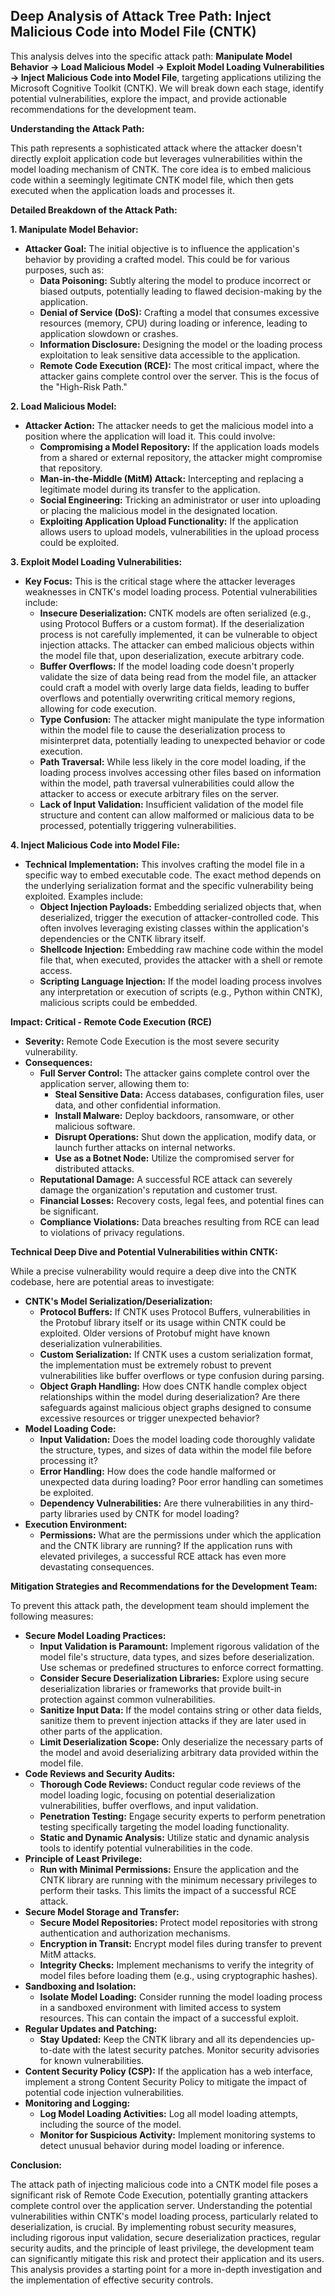 ## Deep Analysis of Attack Tree Path: Inject Malicious Code into Model File (CNTK)

This analysis delves into the specific attack path: **Manipulate Model Behavior -> Load Malicious Model -> Exploit Model Loading Vulnerabilities -> Inject Malicious Code into Model File**, targeting applications utilizing the Microsoft Cognitive Toolkit (CNTK). We will break down each stage, identify potential vulnerabilities, explore the impact, and provide actionable recommendations for the development team.

**Understanding the Attack Path:**

This path represents a sophisticated attack where the attacker doesn't directly exploit application code but leverages vulnerabilities within the model loading mechanism of CNTK. The core idea is to embed malicious code within a seemingly legitimate CNTK model file, which then gets executed when the application loads and processes it.

**Detailed Breakdown of the Attack Path:**

**1. Manipulate Model Behavior:**

* **Attacker Goal:** The initial objective is to influence the application's behavior by providing a crafted model. This could be for various purposes, such as:
    * **Data Poisoning:**  Subtly altering the model to produce incorrect or biased outputs, potentially leading to flawed decision-making by the application.
    * **Denial of Service (DoS):** Crafting a model that consumes excessive resources (memory, CPU) during loading or inference, leading to application slowdown or crashes.
    * **Information Disclosure:**  Designing the model or the loading process exploitation to leak sensitive data accessible to the application.
    * **Remote Code Execution (RCE):** The most critical impact, where the attacker gains complete control over the server. This is the focus of the "High-Risk Path."

**2. Load Malicious Model:**

* **Attacker Action:** The attacker needs to get the malicious model into a position where the application will load it. This could involve:
    * **Compromising a Model Repository:** If the application loads models from a shared or external repository, the attacker might compromise that repository.
    * **Man-in-the-Middle (MitM) Attack:** Intercepting and replacing a legitimate model during its transfer to the application.
    * **Social Engineering:** Tricking an administrator or user into uploading or placing the malicious model in the designated location.
    * **Exploiting Application Upload Functionality:** If the application allows users to upload models, vulnerabilities in the upload process could be exploited.

**3. Exploit Model Loading Vulnerabilities:**

* **Key Focus:** This is the critical stage where the attacker leverages weaknesses in CNTK's model loading process. Potential vulnerabilities include:
    * **Insecure Deserialization:** CNTK models are often serialized (e.g., using Protocol Buffers or a custom format). If the deserialization process is not carefully implemented, it can be vulnerable to object injection attacks. The attacker can embed malicious objects within the model file that, upon deserialization, execute arbitrary code.
    * **Buffer Overflows:** If the model loading code doesn't properly validate the size of data being read from the model file, an attacker could craft a model with overly large data fields, leading to buffer overflows and potentially overwriting critical memory regions, allowing for code execution.
    * **Type Confusion:**  The attacker might manipulate the type information within the model file to cause the deserialization process to misinterpret data, potentially leading to unexpected behavior or code execution.
    * **Path Traversal:** While less likely in the core model loading, if the loading process involves accessing other files based on information within the model, path traversal vulnerabilities could allow the attacker to access or execute arbitrary files on the server.
    * **Lack of Input Validation:** Insufficient validation of the model file structure and content can allow malformed or malicious data to be processed, potentially triggering vulnerabilities.

**4. Inject Malicious Code into Model File:**

* **Technical Implementation:** This involves crafting the model file in a specific way to embed executable code. The exact method depends on the underlying serialization format and the specific vulnerability being exploited. Examples include:
    * **Object Injection Payloads:**  Embedding serialized objects that, when deserialized, trigger the execution of attacker-controlled code. This often involves leveraging existing classes within the application's dependencies or the CNTK library itself.
    * **Shellcode Injection:**  Embedding raw machine code within the model file that, when executed, provides the attacker with a shell or remote access.
    * **Scripting Language Injection:** If the model loading process involves any interpretation or execution of scripts (e.g., Python within CNTK), malicious scripts could be embedded.

**Impact: Critical - Remote Code Execution (RCE)**

* **Severity:** Remote Code Execution is the most severe security vulnerability.
* **Consequences:**
    * **Full Server Control:** The attacker gains complete control over the application server, allowing them to:
        * **Steal Sensitive Data:** Access databases, configuration files, user data, and other confidential information.
        * **Install Malware:** Deploy backdoors, ransomware, or other malicious software.
        * **Disrupt Operations:** Shut down the application, modify data, or launch further attacks on internal networks.
        * **Use as a Botnet Node:** Utilize the compromised server for distributed attacks.
    * **Reputational Damage:** A successful RCE attack can severely damage the organization's reputation and customer trust.
    * **Financial Losses:**  Recovery costs, legal fees, and potential fines can be significant.
    * **Compliance Violations:**  Data breaches resulting from RCE can lead to violations of privacy regulations.

**Technical Deep Dive and Potential Vulnerabilities within CNTK:**

While a precise vulnerability would require a deep dive into the CNTK codebase, here are potential areas to investigate:

* **CNTK's Model Serialization/Deserialization:**
    * **Protocol Buffers:** If CNTK uses Protocol Buffers, vulnerabilities in the Protobuf library itself or its usage within CNTK could be exploited. Older versions of Protobuf might have known deserialization vulnerabilities.
    * **Custom Serialization:** If CNTK uses a custom serialization format, the implementation must be extremely robust to prevent vulnerabilities like buffer overflows or type confusion during parsing.
    * **Object Graph Handling:** How does CNTK handle complex object relationships within the model during deserialization? Are there safeguards against malicious object graphs designed to consume excessive resources or trigger unexpected behavior?
* **Model Loading Code:**
    * **Input Validation:** Does the model loading code thoroughly validate the structure, types, and sizes of data within the model file before processing it?
    * **Error Handling:** How does the code handle malformed or unexpected data during loading? Poor error handling can sometimes be exploited.
    * **Dependency Vulnerabilities:**  Are there vulnerabilities in any third-party libraries used by CNTK for model loading?
* **Execution Environment:**
    * **Permissions:** What are the permissions under which the application and the CNTK library are running? If the application runs with elevated privileges, a successful RCE attack has even more devastating consequences.

**Mitigation Strategies and Recommendations for the Development Team:**

To prevent this attack path, the development team should implement the following measures:

* **Secure Model Loading Practices:**
    * **Input Validation is Paramount:** Implement rigorous validation of the model file's structure, data types, and sizes before deserialization. Use schemas or predefined structures to enforce correct formatting.
    * **Consider Secure Deserialization Libraries:** Explore using secure deserialization libraries or frameworks that provide built-in protection against common vulnerabilities.
    * **Sanitize Input Data:** If the model contains string or other data fields, sanitize them to prevent injection attacks if they are later used in other parts of the application.
    * **Limit Deserialization Scope:** Only deserialize the necessary parts of the model and avoid deserializing arbitrary data provided within the model file.
* **Code Reviews and Security Audits:**
    * **Thorough Code Reviews:** Conduct regular code reviews of the model loading logic, focusing on potential deserialization vulnerabilities, buffer overflows, and input validation.
    * **Penetration Testing:** Engage security experts to perform penetration testing specifically targeting the model loading functionality.
    * **Static and Dynamic Analysis:** Utilize static and dynamic analysis tools to identify potential vulnerabilities in the code.
* **Principle of Least Privilege:**
    * **Run with Minimal Permissions:** Ensure the application and the CNTK library are running with the minimum necessary privileges to perform their tasks. This limits the impact of a successful RCE attack.
* **Secure Model Storage and Transfer:**
    * **Secure Model Repositories:** Protect model repositories with strong authentication and authorization mechanisms.
    * **Encryption in Transit:** Encrypt model files during transfer to prevent MitM attacks.
    * **Integrity Checks:** Implement mechanisms to verify the integrity of model files before loading them (e.g., using cryptographic hashes).
* **Sandboxing and Isolation:**
    * **Isolate Model Loading:** Consider running the model loading process in a sandboxed environment with limited access to system resources. This can contain the impact of a successful exploit.
* **Regular Updates and Patching:**
    * **Stay Updated:** Keep the CNTK library and all its dependencies up-to-date with the latest security patches. Monitor security advisories for known vulnerabilities.
* **Content Security Policy (CSP):** If the application has a web interface, implement a strong Content Security Policy to mitigate the impact of potential code injection vulnerabilities.
* **Monitoring and Logging:**
    * **Log Model Loading Activities:** Log all model loading attempts, including the source of the model.
    * **Monitor for Suspicious Activity:** Implement monitoring systems to detect unusual behavior during model loading or inference.

**Conclusion:**

The attack path of injecting malicious code into a CNTK model file poses a significant risk of Remote Code Execution, potentially granting attackers complete control over the application server. Understanding the potential vulnerabilities within CNTK's model loading process, particularly related to deserialization, is crucial. By implementing robust security measures, including rigorous input validation, secure deserialization practices, regular security audits, and the principle of least privilege, the development team can significantly mitigate this risk and protect their application and its users. This analysis provides a starting point for a more in-depth investigation and the implementation of effective security controls.
